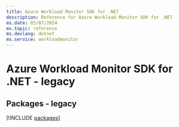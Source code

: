 ```yaml
---
title: Azure Workload Monitor SDK for .NET
description: Reference for Azure Workload Monitor SDK for .NET
ms.date: 03/07/2024
ms.topic: reference
ms.devlang: dotnet
ms.service: workloadmonitor
---
```

# Azure Workload Monitor SDK for .NET - legacy
## Packages - legacy
[!INCLUDE [packages](workload-monitor-index.md)]